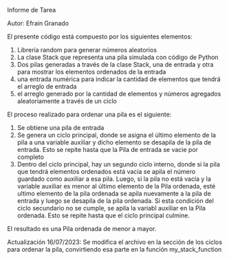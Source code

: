 Informe de Tarea

Autor: Efrain Granado

El presente código está compuesto por los siguientes elementos:

1) Librería random para generar números aleatorios
2) La clase Stack que representa una pila simulada con código de Python
3) Dos pilas generadas a través de la clase Stack, una de entrada y otra para mostrar los elementos ordenados de la entrada
4) una entrada numérica para indicar la cantidad de elementos que tendrá el arreglo de entrada
5) el arreglo generado por la cantidad de elementos y números agregados aleatoriamente
a través de un ciclo

El proceso realizado para ordenar una pila es el siguiente:

1) Se obtiene una pila de entrada
2) Se genera un ciclo principal, donde se asigna el último elemento de la pila a una variable auxiliar y dicho elemento se desapila de la pila de entrada. Esto se repite hasta que la Pila de entrada se vacie por completo
3) Dentro del ciclo principal, hay un segundo ciclo interno, donde si la pila que tendrá elementos ordenados está vacía se apila el número guardado como auxiliar a esa pila. Luego, si la pila no está vacía y la variable auxiliar es menor al último elemento de la Pila ordenada, esté ultimo elemento de la pila ordenada se apila nuevamente a la pila de entrada y luego se desapila de la pila ordenada. Si esta condición del ciclo secundario no se cumple, se apila la variabl auxiliar en la Pila ordenada. Esto se repite hasta que el ciclo principal culmine.

El resultado es una Pila ordenada de menor a mayor.

Actualización 16/07/2023: Se modifica el archivo en la sección de los ciclos para ordenar la pila, convirtiendo esa parte en la función my_stack_function
